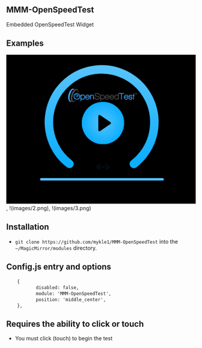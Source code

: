 ## MMM-OpenSpeedTest

Embedded OpenSpeedTest Widget

## Examples

![](images/1.png), !(images/2.png), !(images/3.png)

## Installation

* `git clone https://github.com/mykle1/MMM-OpenSpeedTest` into the `~/MagicMirror/modules` directory.

## Config.js entry and options

```
    {
           disabled: false,
           module: 'MMM-OpenSpeedTest',
           position: 'middle_center',
    },
```

## Requires the ability to click or touch

* You must click (touch) to begin the test
